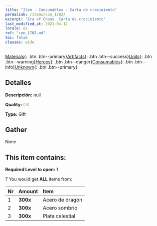 ```yaml
---
title: "Item - Consumables - Carta de crecimiento"
permalink: /Items/con_1702/
excerpt: "Era of Chaos  Carta de crecimiento"
last_modified_at: 2021-04-12
locale: es
ref: "con_1702.md"
toc: false
classes: wide
---
```

 [Materials](/es/Items/){: .btn .btn--primary}[Artifacts](/es/Items/Artifacts/){: .btn .btn--success}[Units](/es/Items/Units/){: .btn .btn--warning}[Heroes](/es/Items/Heroes/){: .btn .btn--danger}[Consumables](/es/Items/Consumables/){: .btn .btn--info}[Unknown](/es/Items/Unknown/){: .btn .btn--primary}

## Detalles
 **Descripción:** null

 **Quality:** <span style="color: #FF8C00">OK</span>

 **Type:** Gift

## Gather

  None

## This item contains:

 **Required Level to open:** 1

 7 You would get **ALL** items  from:

  | Nr | Amount |     Item    |
  |:---|:-------|:------------|
  | 1 |  **300x** | Acero de dragón |  | 
  | 2 |  **300x** | Acero sombrío |  | 
  | 3 |  **300x** | Plata celestial |  | 
